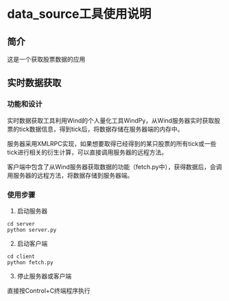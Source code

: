 data_source工具使用说明
===============

简介
-------------

这是一个获取股票数据的应用

实时数据获取
--------------- 

### 功能和设计

实时数据获取工具利用Wind的个人量化工具WindPy，从Wind服务器实时获取股票的tick数据信息，得到tick后，将数据存储在服务器端的内存中。

服务器采用XMLRPC实现，如果想要取得已经得到的某只股票的所有tick或一些tick进行相关的衍生计算，可以直接调用服务器的远程方法。

客户端中包含了从Wind服务器获取数据的功能（fetch.py中），获得数据后，会调用服务器的远程方法，将数据存储到服务器端。

### 使用步骤

1. 启动服务器

```
cd server
python server.py 
``` 

2. 启动客户端

``` 
cd client 
python fetch.py 
``` 
3. 停止服务器或客户端

直接按Control+C终端程序执行

